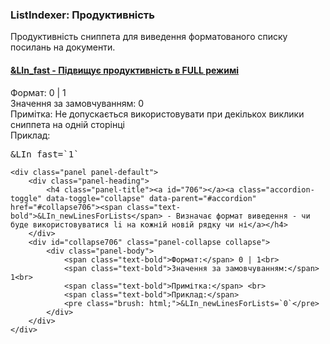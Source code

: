 
<meta http-equiv="Content-Type" content="text/html; charset=utf-8">
<h3>ListIndexer: Продуктивність </h3> 
Продуктивність сниппета для виведення форматованого списку посилань на документи.	
<br>
<div class="panel-group accordion">
	<div class="panel panel-default">
		<div class="panel-heading">
			<h4 class="panel-title"><a id="705"></a><a class="accordion-toggle" data-toggle="collapse" data-parent="#accordion" href="#collapse705"><span class="text-bold">&LIn_fast</span> - Підвищує продуктивність в FULL режимі</a></h4>
		</div>
		<div id="collapse705" class="panel-collapse collapse">
			<div class="panel-body">
				<span class="text-bold">Формат:</span> 0 | 1<br>
				<span class="text-bold">Значення за замовчуванням:</span> 0<br>
				<span class="text-bold">Примітка:</span> Не допускається використовувати при декількох виклики сниппета на одній сторінці<br>
				<span class="text-bold">Приклад:</span>
				<pre class="brush: html;">&LIn_fast=`1`</pre>
			</div>
		</div>
	</div>
	
	<div class="panel panel-default">
		<div class="panel-heading">
			<h4 class="panel-title"><a id="706"></a><a class="accordion-toggle" data-toggle="collapse" data-parent="#accordion" href="#collapse706"><span class="text-bold">&LIn_newLinesForLists</span> - Визначає формат виведення - чи буде використовуватися li на кожній новій рядку чи ні</a></h4>
		</div>
		<div id="collapse706" class="panel-collapse collapse">
			<div class="panel-body">
				<span class="text-bold">Формат:</span> 0 | 1<br>
				<span class="text-bold">Значення за замовчуванням:</span> 1<br>
				<span class="text-bold">Примітка:</span> <br>
				<span class="text-bold">Приклад:</span>
				<pre class="brush: html;">&LIn_newLinesForLists=`0`</pre>
			</div>
		</div>
	</div>
</div>
